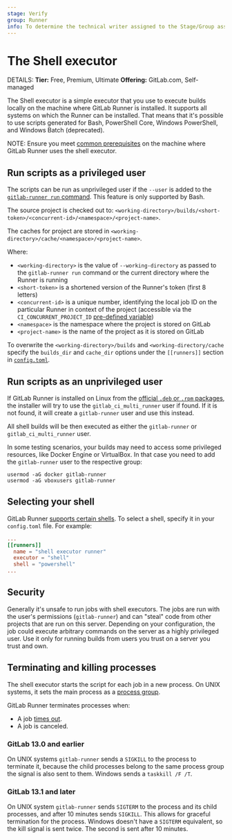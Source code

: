 ```yaml
---
stage: Verify
group: Runner
info: To determine the technical writer assigned to the Stage/Group associated with this page, see https://handbook.gitlab.com/handbook/product/ux/technical-writing/#assignments
---
```


# The Shell executor

DETAILS:
**Tier:** Free, Premium, Ultimate
**Offering:** GitLab.com, Self-managed

The Shell executor is a simple executor that you use to execute builds
locally on the machine where GitLab Runner is installed. It supports all systems on
which the Runner can be installed. That means that it's possible to use scripts
generated for Bash, PowerShell Core, Windows PowerShell, and Windows Batch (deprecated).

NOTE:
Ensure you meet [common prerequisites](index.md#prerequisites-for-non-docker-executors)
on the machine where GitLab Runner uses the shell executor.

## Run scripts as a privileged user

The scripts can be run as unprivileged user if the `--user` is added to the
[`gitlab-runner run` command](../commands/index.md#gitlab-runner-run). This feature is only supported by Bash.

The source project is checked out to:
`<working-directory>/builds/<short-token>/<concurrent-id>/<namespace>/<project-name>`.

The caches for project are stored in
`<working-directory>/cache/<namespace>/<project-name>`.

Where:

- `<working-directory>` is the value of `--working-directory` as passed to the
  `gitlab-runner run` command or the current directory where the Runner is
  running
- `<short-token>` is a shortened version of the Runner's token (first 8 letters)
- `<concurrent-id>` is a unique number, identifying the local job ID on the
  particular Runner in context of the project (accessible via the
  `CI_CONCURRENT_PROJECT_ID` [pre-defined variable](https://docs.gitlab.com/ee/ci/variables/predefined_variables.html))
- `<namespace>` is the namespace where the project is stored on GitLab
- `<project-name>` is the name of the project as it is stored on GitLab

To overwrite the `<working-directory>/builds` and `<working-directory/cache`
specify the `builds_dir` and `cache_dir` options under the `[[runners]]` section
in [`config.toml`](../configuration/advanced-configuration.md).

## Run scripts as an unprivileged user

If GitLab Runner is installed on Linux from the
[official `.deb` or `.rpm` packages](https://packages.gitlab.com/runner/gitlab-runner),
the installer will try to use the `gitlab_ci_multi_runner`
user if found. If it is not found, it will create a `gitlab-runner` user and use
this instead.

All shell builds will be then executed as either the `gitlab-runner` or
`gitlab_ci_multi_runner` user.

In some testing scenarios, your builds may need to access some privileged
resources, like Docker Engine or VirtualBox. In that case you need to add the
`gitlab-runner` user to the respective group:

```shell
usermod -aG docker gitlab-runner
usermod -aG vboxusers gitlab-runner
```

## Selecting your shell

GitLab Runner [supports certain shells](../shells/index.md). To select a shell, specify it in your `config.toml` file. For example:

```toml
...
[[runners]]
  name = "shell executor runner"
  executor = "shell"
  shell = "powershell"
...
```

## Security

Generally it's unsafe to run jobs with shell executors. The jobs are run with
the user's permissions (`gitlab-runner`) and can "steal" code from other
projects that are run on this server. Depending on your configuration, the job
could execute arbitrary commands on the server as a highly privileged user.
Use it only for running builds from users you trust on a server you trust and own.

## Terminating and killing processes

The shell executor starts the script for each job in a new process. On
UNIX systems, it sets the main process as a
[process group](https://www.informit.com/articles/article.aspx?p=397655&seqNum=6).

GitLab Runner terminates processes when:

- A job [times out](https://docs.gitlab.com/ee/ci/pipelines/settings.html#timeout).
- A job is canceled.

### GitLab 13.0 and earlier

On UNIX systems `gitlab-runner` sends a `SIGKILL` to the process to
terminate it, because the child processes belong to the same process
group the signal is also sent to them. Windows sends a `taskkill /F /T`.

### GitLab 13.1 and later

On UNIX system `gitlab-runner` sends `SIGTERM` to the process and its
child processes, and after 10 minutes sends `SIGKILL`. This allows for
graceful termination for the process. Windows doesn't have a `SIGTERM`
equivalent, so the kill signal is sent twice. The second is sent after
10 minutes.
